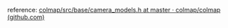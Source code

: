 reference: [colmap/src/base/camera_models.h at master · colmap/colmap (github.com)](https://github.com/colmap/colmap/blob/master/src/base/camera_models.h)

